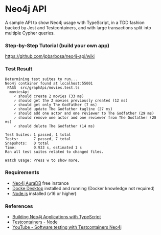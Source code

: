 # Neo4j API

A sample API to show Neo4j usage with TypeScript, in a TDD fashion backed by Jest and Testcontainers, and with large transactions split into multiple Cypher queries.

### Step-by-Step Tutorial (build your own app)

https://github.com/jpbarbosa/neo4j-api/wiki

### Test Result

```
Determining test suites to run...
Neo4j container found at localhost:55001
 PASS  src/graphApi/movies.test.ts
  moviesApi
    ✓ should create 2 movies (33 ms)
    ✓ should get the 2 movies previously created (12 ms)
    ✓ should get only The Godfather (7 ms)
    ✓ should update The Godfather tagline (27 ms)
    ✓ should add one actor and one reviewer to The Godfather (29 ms)
    ✓ should remove one actor and one reviewer from The Godfather (28 ms)
    ✓ should delete The Godfather (14 ms)

Test Suites: 1 passed, 1 total
Tests:       7 passed, 7 total
Snapshots:   0 total
Time:        0.933 s, estimated 1 s
Ran all test suites related to changed files.

Watch Usage: Press w to show more.
```

### Requirements

- [Neo4j AuraDB](https://neo4j.com/cloud/platform/aura-graph-database/) free instance
- [Docke Desktop](https://www.docker.com/) installed and running (Docker knowledge not required)
- [Node.js](https://nodejs.org/en/) installed (v16 or higher)

### References

- [Building Neo4j Applications with TypeScript](https://graphacademy.neo4j.com/courses/app-typescript)
- [Testcontainers - Node](https://github.com/testcontainers/testcontainers-node)
- [YouTube - Software testing with Testcontainers Neo4j](https://youtu.be/1Hwv_YEytsE)
